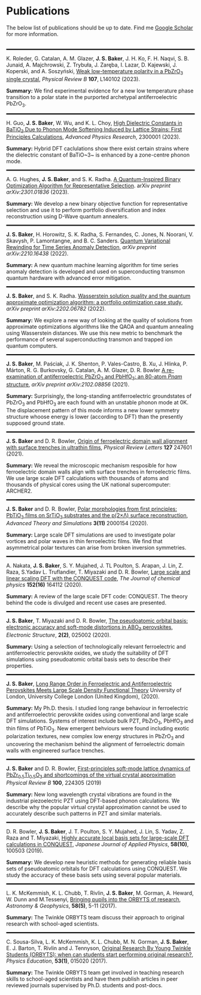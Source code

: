 # Publications

The below list of publications should be up to date. Find me [Google Scholar](https://scholar.google.co.uk/citations?user=Tct_ymQAAAAJ&hl=en) for more information.
<br>
<br>
<hr style="border: 0.5px solid black;">

K. Roleder, G. Catalan, A. M. Glazer, **J. S. Baker**, J. H. Ko, F. H. Naqvi, S. B. Junaid, A. Majchrowski, Z. Trybuła, J. Zaręba, I. Lazar, D. Kajewski, J. Koperski, and A. Soszyński, [Weak low-temperature polarity in a PbZrO<sub>3</sub> single crystal](https://doi.org/10.1103/PhysRevB.107.L140102), *Physical Review B* **107**, L140102 (2023).

**Summary:** We find experimental evidence for a new low temperature phase transition to a polar state in the purported archetypal antiferroelectric PbZrO<sub>3</sub>.

<hr style="border: 0.5px solid black;">

H. Guo, **J. S. Baker**, W. Wu, and K. L. Choy, [High Dielectric Constants in BaTiO<sub>3</sub> Due to Phonon Mode Softening Induced by Lattice Strains: First Principles Calculations](https://doi.org/10.1002/apxr.202300001), *Advanced Physics Research*, 2300001 (2023).

**Summary:** Hybrid DFT caclulations show there exist certain strains where the dielectric constant of BaTiO~3~ is enhanced by a zone-centre phonon mode.

<hr style="border: 0.5px solid black;">

A. G. Hughes, **J. S. Baker**, and S. K. Radha. [A Quantum-Inspired Binary Optimization Algorithm for Representative Selection](https://arxiv.org/abs/2301.01836). arXiv *preprint arXiv:2301.01836* (2023).

**Summary:** We develop a new binary objective function for representative selection and use it to perform portfolio diversification and index reconstruction using D-Wave quantum annealers. 

<hr style="border: 0.5px solid black;">

**J. S. Baker**, H. Horowitz, S. K. Radha, S. Fernandes, C. Jones, N. Noorani, V. Skavysh, P. Lamontangne, and B. C. Sanders. [Quantum Variational Rewinding for Time Series Anomaly Detection](https://doi.org/10.48550/arXiv.2210.16438), *arXiv preprint arXiv:2210.16438* (2022).

**Summary:** A new quantum machine learning algorithm for time series anomaly detection is developed and used on superconducting transmon quantum hardware with advanced error mitigation.

<hr style="border: 0.5px solid black;">

**J. S. Baker**, and S. K. Radha. [Wasserstein solution quality and the quantum approximate optimization algorithm: a portfolio optimization case study](https://doi.org/10.48550/arXiv.2202.06782), *arXiv preprint arXiv:2202.06782* (2022).

**Summary:** We explore a new way of looking at the quality of solutions from approximate optimizations algorithms like the QAOA and quantum annealing using Wasserstein distances. We use this new metric to benchmark the performance of several superconducting transmon and trapped ion quantum computers.

<hr style="border: 0.5px solid black;">

**J. S. Baker**, M. Paściak, J. K. Shenton, P. Vales-Castro, B. Xu, J. Hlinka, P. Márton, R. G. Burkovsky, G. Catalan, A. M. Glazer, D. R. Bowler [A re-examination of antiferroelectric PbZrO<sub>3</sub> and PbHfO<sub>3</sub>: an 80-atom *Pnam* structure](https://doi.org/10.48550/arXiv.2102.08856), *arXiv preprint arXiv:2102.08856* (2021).

**Summary:** Surprisingly, the long-standing  antiferroelectric groundstates of PbZrO<sub>3</sub> and PbHfO<sub>3</sub> are each found with an unstable phonon mode at 0K. The displacement pattern of this mode informs a new lower symmetry structure whoose energy is lower (according to DFT) than the presently supposed ground state.

<hr style="border: 0.5px solid black;">

**J. S. Baker** and D. R. Bowler, [Origin of ferroelectric domain wall alignment with surface trenches in ultrathin films](https://doi.org/10.1103/PhysRevLett.127.247601), *Physical Review Letters* **127** 247601 (2021).

**Summary:** We reveal the microscopic mechanism resposible for how ferroelectric domain walls align with surface trenches in ferroelectric films. We use large scale DFT calculations with thousands of atoms and thousands of physical cores using the UK national supercomputer: ARCHER2.

<hr style="border: 0.5px solid black;">

**J. S. Baker** and D. R. Bowler, [Polar morphologies from first principles: PbTiO<sub>3</sub> films on SrTiO<sub>3</sub> substrates and the p(2×Λ) surface reconstruction](https://doi.org/10.1002/adts.202000154), *Advanced Theory and Simulations* **3(11)** 2000154 (2020).

**Summary:** Large scale DFT simulations are used to investigate polar vortices and polar waves in thin ferroelectric films. We find that asymmetrical polar textures can arise from broken inversion symmetries.

<hr style="border: 0.5px solid black;">

A. Nakata, **J. S. Baker**, S. Y. Mujahed, J. TL Poulton, S. Arapan, J. Lin, Z. Raza, S.Yadav L. Truflandier, T. Miyazaki and D. R. Bowler, [Large scale and linear scaling DFT with the CONQUEST code](https://doi.org/10.1063/5.0005074), *The Journal of chemical physics* **152(16)** 164112 (2020).

**Summary:** A review of the large scale DFT code: CONQUEST. The theory behind the code is divulged and recent use cases are presented.

<hr style="border: 0.5px solid black;">

**J. S. Baker**, T. Miyazaki and D. R. Bowler, [The pseudoatomic orbital basis: electronic accuracy and soft-mode distortions in ABO<sub>3</sub> perovskites](https://iopscience.iop.org/article/10.1088/2516-1075/ab950e), *Electronic Structure*, **2(2)**, 025002 (2020).

**Summary:** Using a selection of technologically relevant ferroelectric and antiferroelectric perovskite oxides, we study the suitability of DFT simulations using pseudoatomic orbital basis sets to describe their properties.

<hr style="border: 0.5px solid black;">

**J. S. Baker**, [Long Range Order in Ferroelectric and Antiferroelectric Perovskites Meets Large Scale Density Functional Theory](https://discovery.ucl.ac.uk/id/eprint/10118419/) University of London, University College London (United Kingdom), (2020).

**Summary:** My Ph.D. thesis. I studied long range behaviour in ferroelectric and antiferroelectric perovskite oxides using conventional and large scale DFT simulations. Systems of interest include bulk PZT, PbZrO<sub>3</sub>, PbHfO<sub>3</sub> and thin films of PbTiO<sub>3</sub>. New emergent behviours were found including exotic polarization textures, new complex low energy structures in PbZrO<sub>3</sub> and uncovering the mechanism behind the alignment of ferroelectric domain walls with engineered surface trenches.

<hr style="border: 0.5px solid black;">

**J. S. Baker** and D. R. Bowler, [First-principles soft-mode lattice dynamics of PbZr<sub>0.5</sub>Ti<sub>0.5</sub>O<sub>3</sub> and shortcomings of the virtual crystal approximation](https://doi.org/10.1103/PhysRevB.100.224305) *Physical Review B* **100**, 224305 (2019)

**Summary:** New long wavelength crystal vibrations are found in the industrial piezoelectric PZT using DFT-based phonon calculations. We describe why the popular virtual crystal approximation cannot be used to accurately describe such patterns in PZT and similar materials.

<hr style="border: 0.5px solid black;">

D. R. Bowler, **J. S. Baker**, J. T. Poulton, S. Y. Mujahed, J. Lin, S. Yadav, Z. Raza and T. Miyazaki, [Highly accurate local basis sets for large-scale DFT calculations in CONQUEST](https://iopscience.iop.org/article/10.7567/1347-4065/ab45af/meta), *Japanese Journal of Applied Physics*, **58(10)**, 100503 (2019).

**Summary:** We develop new heuristic methods for generating reliable basis sets of pseudoatomic orbitals for DFT calculations using CONQUEST. We study the accuracy of these basis sets using several popular materials.

<hr style="border: 0.5px solid black;">

L. K. McKemmish, K. L. Chubb, T. Rivlin, **J. S. Baker**, M. Gorman, A. Heward, W. Dunn and M.Tessenyi, [Bringing pupils into the ORBYTS of research](https://doi.org/10.1093/astrogeo/atx169), *Astronomy & Geophysics*, **58(5)**, 5-11 (2017).

**Summary:** The Twinkle ORBYTS team discuss their approach to original research with school-aged scientists.

<hr style="border: 0.5px solid black;">

C. Sousa-Silva, L. K. McKemmish, K. L. Chubb, M. N. Gorman, **J. S. Baker**, E. J. Barton, T. Rivlin and J. Tennyson, [Original Research By Young Twinkle Students (ORBYTS): when can students start performing original research?](https://iopscience.iop.org/article/10.1088/1361-6552/aa8f2a/meta), *Physics Education*, **53(1)**, 015020 (2017).

**Summary:** The Twinkle ORBYTS team get involved in teaching research skills to school-aged scientists and have them publish articles in peer reviewed journals supervised by Ph.D. students and post-docs.

